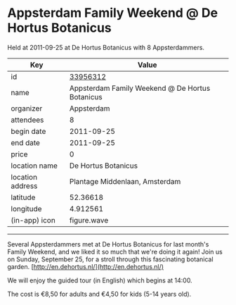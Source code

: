 # Appsterdam Family Weekend @ De Hortus Botanicus
Held at 2011-09-25 at De Hortus Botanicus with 8 Appsterdammers.
        
|Key|Value
|---|---|
|id|[33956312](https://www.meetup.com/appsterdam/events/33956312/)|
|name|Appsterdam Family Weekend @ De Hortus Botanicus|
|organizer|Appsterdam|
|attendees|8|
|begin date|2011-09-25|
|end date|2011-09-25|
|price|0|
|location name|De Hortus Botanicus|
|location address|Plantage Middenlaan, Amsterdam|
|latitude|52.36618|
|longitude|4.912561|
|(in-app) icon|figure.wave|

---

Several Appsterdammers met at De Hortus Botanicus for last month's Family Weekend, and we liked it so much that we're doing it again! Join us on Sunday, September 25, for a stroll through this fascinating botanical garden. [http://en.dehortus.nl/](http://en.dehortus.nl/)

We will enjoy the guided tour (in English) which begins at 14:00.

The cost is €8,50 for adults and €4,50 for kids (5-14 years old).


